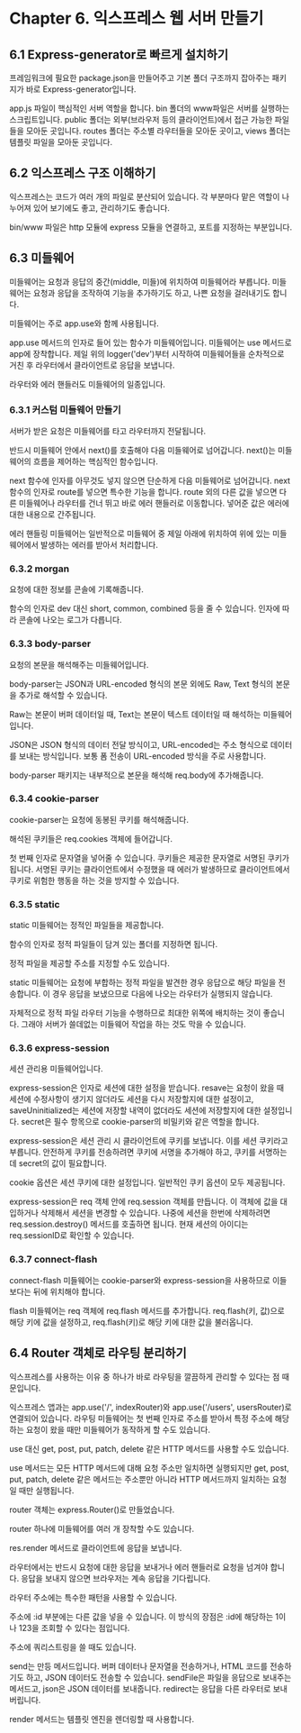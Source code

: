 # Chapter 6. 익스프레스 웹 서버 만들기

## 6.1 Express-generator로 빠르게 설치하기

프레임워크에 필요한 package.json을 만들어주고 기본 폴더 구조까지 잡아주는 패키지가 바로 Express-generator입니다.

app.js 파일이 핵심적인 서버 역할을 합니다.
bin 폴더의 www파일은 서버를 실행하는 스크립트입니다.
public 폴더는 외부(브라우저 등의 클라이언트)에서 접근 가능한 파일들을 모아둔 곳입니다.
routes 폴더는 주소별 라우터들을 모아둔 곳이고, views 폴더는 템플릿 파일을 모아둔 곳입니다.

## 6.2 익스프레스 구조 이해하기

익스프레스는 코드가 여러 개의 파일로 분산되어 있습니다.
각 부분마다 맡은 역할이 나누어져 있어 보기에도 좋고, 관리하기도 좋습니다.

bin/www 파일은 http 모듈에 express 모듈을 연결하고, 포트를 지정하는 부분입니다.

## 6.3 미들웨어

미들웨어는 요청과 응답의 중간(middle, 미들)에 위치하여 미들웨어라 부릅니다.
미들웨어는 요청과 응답을 조작하여 기능을 추가하기도 하고, 나쁜 요청을 걸러내기도 합니다.

미들웨어는 주로 app.use와 함께 사용됩니다.

app.use 메서드의 인자로 들어 있는 함수가 미들웨어입니다.
미들웨어는 use 메서드로 app에 장착합니다.
제일 위의 logger('dev')부터 시작하여 미들웨어들을 순차적으로 거친 후 라우터에서 클라이언트로 응답을 보냅니다.

라우터와 에러 핸들러도 미들웨어의 일종입니다.

### 6.3.1 커스텀 미들웨어 만들기

서버가 받은 요청은 미들웨어를 타고 라우터까지 전달됩니다.

반드시 미들웨어 안에서 next()를 호출해야 다음 미들웨어로 넘어갑니다.
next()는 미들웨어의 흐름을 제어하는 핵심적인 함수입니다.

next 함수에 인자를 아무것도 넣지 않으면 단순하게 다음 미들웨어로 넘어갑니다.
next 함수의 인자로 route를 넣으면 특수한 기능을 합니다.
route 외의 다른 값을 넣으면 다른 미들웨어나 라우터를 건너 뛰고 바로 에러 핸들러로 이동합니다.
넣어준 값은 에러에 대한 내용으로 간주됩니다.

에러 핸들링 미들웨어는 일반적으로 미들웨어 중 제일 아래에 위치하여 위에 있는 미들웨어에서 발생하는 에러를 받아서 처리합니다.

### 6.3.2 morgan

요청에 대한 정보를 콘솔에 기록해줍니다.

함수의 인자로 dev 대신 short, common, combined 등을 줄 수 있습니다.
인자에 따라 콘솔에 나오는 로그가 다릅니다.

### 6.3.3 body-parser

요청의 본문을 해석해주는 미들웨어입니다.

body-parser는 JSON과 URL-encoded 형식의 본문 외에도 Raw, Text 형식의 본문을 추가로 해석할 수 있습니다.

Raw는 본문이 버퍼 데이터일 때, Text는 본문이 텍스트 데이터일 때 해석하는 미들웨어입니다.

JSON은 JSON 형식의 데이터 전달 방식이고, URL-encoded는 주소 형식으로 데이터를 보내는 방식입니다.
보통 폼 전송이 URL-encoded 방식을 주로 사용합니다.

body-parser 패키지는 내부적으로 본문을 해석해 req.body에 추가해줍니다.

### 6.3.4 cookie-parser

cookie-parser는 요청에 동봉된 쿠키를 해석해줍니다.

해석된 쿠키들은 req.cookies 객체에 들어갑니다.

첫 번째 인자로 문자열을 넣어줄 수 있습니다.
쿠키들은 제공한 문자열로 서명된 쿠키가 됩니다.
서명된 쿠키는 클라이언트에서 수정했을 때 에러가 발생하므로 클라이언트에서 쿠키로 위험한 행동을 하는 것을 방지할 수 있습니다.

### 6.3.5 static

static 미들웨어는 정적인 파일들을 제공합니다.

함수의 인자로 정적 파일들이 담겨 있는 폴더를 지정하면 됩니다.

정적 파일을 제공할 주소를 지정할 수도 있습니다.

static 미들웨어는 요청에 부합하는 정적 파일을 발견한 경우 응답으로 해당 파일을 전송합니다.
이 경우 응답을 보냈으므로 다음에 나오는 라우터가 실행되지 않습니다.

자체적으로 정적 파일 라우터 기능을 수행하므로 최대한 위쪽에 배치하는 것이 좋습니다.
그래야 서버가 쓸데없는 미들웨어 작업을 하는 것도 막을 수 있습니다.

### 6.3.6 express-session

세션 관리용 미들웨어입니다.

express-session은 인자로 세션에 대한 설정을 받습니다.
resave는 요청이 왔을 때 세션에 수정사항이 생기지 않더라도 세션을 다시 저장할지에 대한 설정이고, saveUninitialized는 세션에 저장할 내역이 없더라도 세션에 저장할지에 대한 설정입니다.
secret은 필수 항목으로 cookie-parser의 비밀키와 같은 역할을 합니다.

express-session은 세션 관리 시 클라이언트에 쿠키를 보냅니다.
이를 세션 쿠키라고 부릅니다.
안전하게 쿠키를 전송하려면 쿠키에 서명을 추가해야 하고, 쿠키를 서명하는 데 secret의 값이 필요합니다.

cookie 옵션은 세션 쿠키에 대한 설정입니다.
일반적인 쿠키 옵션이 모두 제공됩니다.

express-session은 req 객체 안에 req.session 객체를 만듭니다.
이 객체에 값을 대입하거나 삭제해서 세션을 변경할 수 있습니다.
나중에 세션을 한번에 삭제하려면 req.session.destroy() 메서드를 호출하면 됩니다.
현재 세션의 아이디는 req.sessionID로 확인할 수 있습니다.

### 6.3.7 connect-flash

connect-flash 미들웨어는 cookie-parser와 express-session을 사용하므로 이들보다는 뒤에 위치해야 합니다.

flash 미들웨어는 req 객체에 req.flash 메서드를 추가합니다.
req.flash(키, 값)으로 해당 키에 값을 설정하고, req.flash(키)로 해당 키에 대한 값을 불러옵니다.

## 6.4 Router 객체로 라우팅 분리하기

익스프레스를 사용하는 이유 중 하나가 바로 라우팅을 깔끔하게 관리할 수 있다는 점 때문입니다.

익스프레스 앱과는 app.use('/', indexRouter)와 app.use('/users', usersRouter)로 연결되어 있습니다.
라우팅 미들웨어는 첫 번째 인자로 주소를 받아서 특정 주소에 해당하는 요청이 왔을 때만 미들웨어가 동작하게 할 수도 있습니다.

use 대신 get, post, put, patch, delete 같은 HTTP 메서드를 사용할 수도 있습니다.

use 메서드는 모든 HTTP 메서드에 대해 요청 주소만 일치하면 실행되지만 get, post, put, patch, delete 같은 메서드는 주소뿐만 아니라 HTTP 메서드까지 일치하는 요청일 때만 실행됩니다.

router 객체는 express.Router()로 만들었습니다.

router 하나에 미들웨어를 여러 개 장착할 수도 있습니다.

res.render 메서드로 클라이언트에 응답을 보냅니다.

라우터에서는 반드시 요청에 대한 응답을 보내거나 에러 핸들러로 요청을 넘겨야 합니다.
응답을 보내지 않으면 브라우저는 계속 응답을 기다립니다.

라우터 주소에는 특수한 패턴을 사용할 수 있습니다.

주소에 :id 부분에는 다른 값을 넣을 수 있습니다.
이 방식의 장점은 :id에 해당하는 1이나 123을 조회할 수 있다는 점입니다.

주소에 쿼리스트링을 쓸 때도 있습니다.

send는 만등 메서드입니다.
버퍼 데이터나 문자열을 전송하거나, HTML 코드를 전송하기도 하고, JSON 데이터도 전송할 수 있습니다.
sendFile은 파일을 응답으로 보내주는 메서드고, json은 JSON 데이터를 보내줍니다.
redirect는 응답을 다른 라우터로 보내 버립니다.

render 메서드는 템플릿 엔진을 렌더링할 때 사용합니다.
